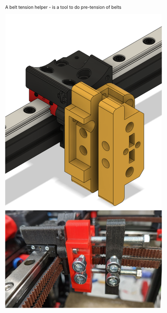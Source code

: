 A belt tension helper - is a tool to do pre-tension of belts

<img src="/printer_mods/MSA/V0-Belt-tension-helper/Images/Tension_tool_drawing.PNG" width="600">

<img src="/printer_mods/MSA/V0-Belt-tension-helper/Images/Belttool-img1.jpg" width="600">
